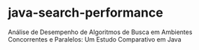 # java-search-performance
Análise de Desempenho de Algoritmos de Busca em Ambientes Concorrentes e Paralelos: Um Estudo Comparativo em Java
